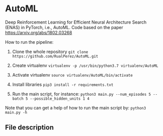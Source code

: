 # AutoML
Deep Reinforcement Learning for Efficient Neural Architecture Search (ENAS) in PyTorch, i.e., AutoML. Code based on the paper https://arxiv.org/abs/1802.03268

How to run the pipeline:

1) Clone the whole repository
```git clone https://github.com/RualPerez/AutoML.git```

2) Create virtualenv
```virtualenv -p /usr/bin/python3.7 virtualenv/AutoML```

3) Activate virtualenv
```source virtualenv/AutoML/bin/activate```

4) Install libraries
```pip3 install -r requirements.txt```

5) Run the main script, for instance:
```python3 main.py --num_episodes 5 --batch 5 --possible_hidden_units 1 4```

Note that you can get a help of how to run the main script by:
```python3 main.py -h```

## File description

